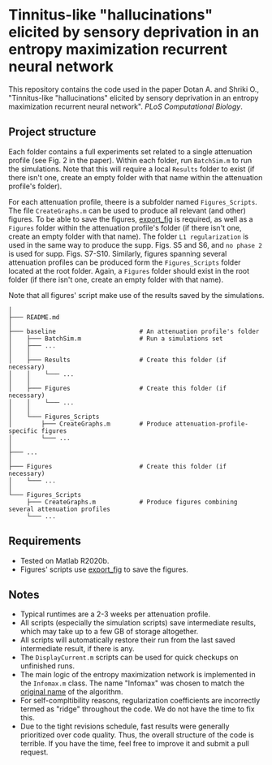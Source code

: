 # Tinnitus-like "hallucinations" elicited by sensory deprivation in an entropy maximization recurrent neural network

This repository contains the code used in the paper Dotan A. and Shriki O., "Tinnitus-like "hallucinations" elicited by sensory deprivation in an entropy maximization recurrent neural network". _PLoS Computational Biology_. 

## Project structure

Each folder contains a full experiments set related to a single attenuation profile (see Fig. 2 in the paper). Within each folder, run `BatchSim.m` to run the simulations. Note that this will require a local `Results` folder to exist (if there isn't one, create an empty folder with that name within the attenuation profile's folder). 

For each attenuation profile, theere is a subfolder named `Figures_Scripts`. The file `CreateGraphs.m` can be used to produce all relevant (and other) figures. To be able to save the figures, [export_fig](https://www.mathworks.com/matlabcentral/fileexchange/23629-export_fig) is required, as well as a `Figures` folder within the attenuation profile's folder (if there isn't one, create an empty folder with that name). The folder `L1 regularization` is used in the same way to produce the supp. Figs. S5 and S6, and `no phase 2` is used for supp. Figs. S7-S10. Similarly, figures spanning several attenuation profiles can be produced form the `Figures_Scripts` folder located at the root folder. Again, a `Figures` folder should exist in the root folder (if there isn't one, create an empty folder with that name). 

Note that all figures' script make use of the results saved by the simulations. 

```
│
├─── README.md
│
├─── baseline                       # An attenuation profile's folder
│    ├─── BatchSim.m                # Run a simulations set
│    ├─── ...
│    │
│    ├─── Results                   # Create this folder (if necessary)
│    │    └─── ...
│    │
│    ├─── Figures                   # Create this folder (if necessary)
│    │    └─── ...
│    │
│    └─── Figures_Scripts
│        ├─── CreateGraphs.m        # Produce attenuation-profile-specific figures
│        └─── ...
│   
├─── ...
│
├─── Figures                        # Create this folder (if necessary)
│    └─── ...
│
└─── Figures_Scripts
     ├─── CreateGraphs.m            # Produce figures combining several attenuation profiles
     └─── ...
```


## Requirements
* Tested on Matlab R2020b.
* Figures' scripts use [export_fig](https://www.mathworks.com/matlabcentral/fileexchange/23629-export_fig) to save the figures. 

## Notes
* Typical runtimes are a 2-3 weeks per attenuation profile. 
* All scripts (especially the simulation scripts) save intermediate results, which may take up to a few GB of storage altogether. 
* All scripts will automatically restore their run from the last saved intermediate result, if there is any. 
* The `DisplayCurrent.m` scripts can be used for quick checkups on unfinished runs. 
* The main logic of the entropy maximization network is implemented in the `Infomax.m` class. The name "Infomax" was chosen to match the [original name](https://direct.mit.edu/neco/article/7/6/1129/5909/An-Information-Maximization-Approach-to-Blind) of the algorithm. 
* For self-compltibility reasons, regularization coefficients are incorrectly termed as "ridge" throughout the code. We do not have the time to fix this. 
* Due to the tight revisions schedule, fast results were generally prioritized over code quality. Thus, the overall structure of the code is terrible. If you have the time, feel free to improve it and submit a pull request. 
